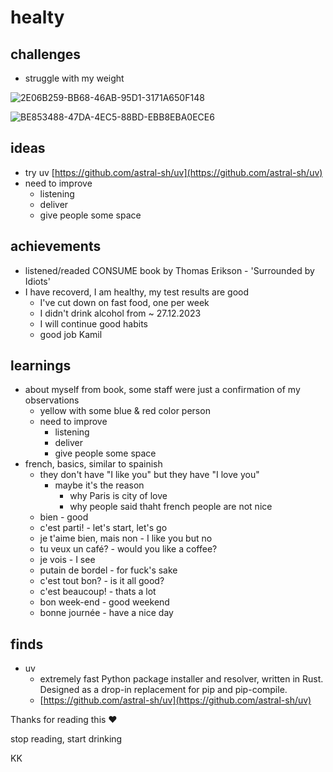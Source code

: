 # healty

## challenges
* struggle with my weight


![2E06B259-BB68-46AB-95D1-3171A650F148](https://github.com/KuligKamil/kuligkamil.github.io/assets/13277748/07b67c90-4e03-47df-8a62-1c6abf1e6060)

![BE853488-47DA-4EC5-88BD-EBB8EBA0ECE6](https://github.com/KuligKamil/kuligkamil.github.io/assets/13277748/26ff09bf-bdf8-4ca5-8d9c-43478f4b9165)

## ideas
* try uv [https://github.com/astral-sh/uv](https://github.com/astral-sh/uv)
* need to improve
    * listening
    * deliver
    * give people some space
      
## achievements
* listened/readed CONSUME book by Thomas Erikson - 'Surrounded by Idiots'
* I have recoverd, I am healthy, my test results are good
  * I've cut down on fast food, one per week
  * I didn't drink alcohol from ~ 27.12.2023
  * I will continue good habits
  * good job Kamil

## learnings
* about myself from book, some staff were just a confirmation of my observations
  * yellow with some blue & red color person
  * need to improve
    * listening
    * deliver
    * give people some space
* french, basics, similar to spainish
  * they don't have "I like you" but they have "I love you"
    * maybe it's the reason
      * why Paris is city of love
      * why people said thaht french people are not nice
  * bien - good
  * c'est parti! - let's start, let's go
  * je t'aime bien, mais non - I like you but no
  * tu veux un café? - would you like a coffee?
  * je vois - I see
  * putain de bordel - for fuck's sake
  * c'est tout bon? - is it all good?
  * c'est beaucoup! - thats a lot 
  * bon week-end - good weekend
  * bonne journée - have a nice day

## finds
* uv
  * extremely fast Python package installer and resolver, written in Rust. Designed as a drop-in replacement for pip and pip-compile.
  * [https://github.com/astral-sh/uv](https://github.com/astral-sh/uv)

Thanks for reading this ❤️

stop reading, start drinking

KK
